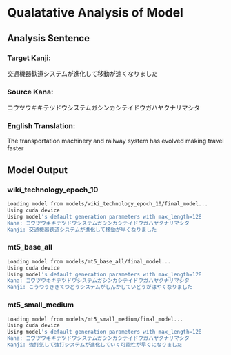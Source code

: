 # Qualatative Analysis of Model
## Analysis Sentence
### Target Kanji: 
交通機器鉄道システムが進化して移動が速くなりました
### Source Kana: 
コウツウキキテツドウシステムガシンカシテイドウガハヤクナリマシタ
### English Translation:
The transportation machinery and railway system has evolved making travel faster

## Model Output
### wiki_technology_epoch_10
```bash
Loading model from models/wiki_technology_epoch_10/final_model...
Using cuda device
Using model's default generation parameters with max_length=128
Kana: コウツウキキテツドウシステムガシンカシテイドウガハヤクナリマシタ
Kanji: 交通機器鉄道システムが進化して移動が早くなりました
```

### mt5_base_all
```bash
Loading model from models/mt5_base_all/final_model...
Using cuda device
Using model's default generation parameters with max_length=128
Kana: コウツウキキテツドウシステムガシンカシテイドウガハヤクナリマシタ
Kanji: こうつうききてつどうシステムがしんかしていどうがはやくなりました
```

### mt5_small_medium
```bash
Loading model from models/mt5_small_medium/final_model...
Using cuda device
Using model's default generation parameters with max_length=128
Kana: コウツウキキテツドウシステムガシンカシテイドウガハヤクナリマシタ
Kanji: 強打気して強打システムが進化していく可能性が早くになりました
```